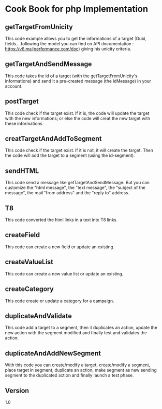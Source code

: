 Cook Book for php Implementation
==


getTargetFromUnicity
--

This code example allows you to get the informations of a target (Guid, fields....following the model you can find on API documentation : https://v8.mailperformance.com/doc) giving his unicity criteria.

getTargetAndSendMessage
--

This code takes the id of a target (with the getTargetFromUnicity's informations) and send it a pre-created message (the idMessage) in your account.

postTarget
--

This code check if the target exist. If it is, the code will update the target with the new informations; or else the code will creat the new target with these informations.

creatTargetAndAddToSegment
--

This code check if the target exist. If it is not, it will create the target. Then the code will add the target to a segment (using the id-segment).

sendHTML
--

This code send a message like getTargetAndSendMessage. But you can customize the "html message", the "text message", the "subject of the message", the mail "from address" and the "reply to" address.

T8
--

This code converted the html links in a text into T8 links.

createField
--

This code can create a new field or update an existing.

createValueList
--

This code can create a new value list or update an existing.

createCategory
--

This code create or update a category for a campaign.

duplicateAndValidate
--

This code add a target to a segment, then it duplicates an action, update the new action with the segment modified and finally test and validates the action.

duplicateAndAddNewSegment
--

With this code you can create/modify a target, create/modify a segment, place target in segment, duplicate an action, make segment as new sending segment to the duplicated action and finally launch a test phase.


Version
--

1.0 